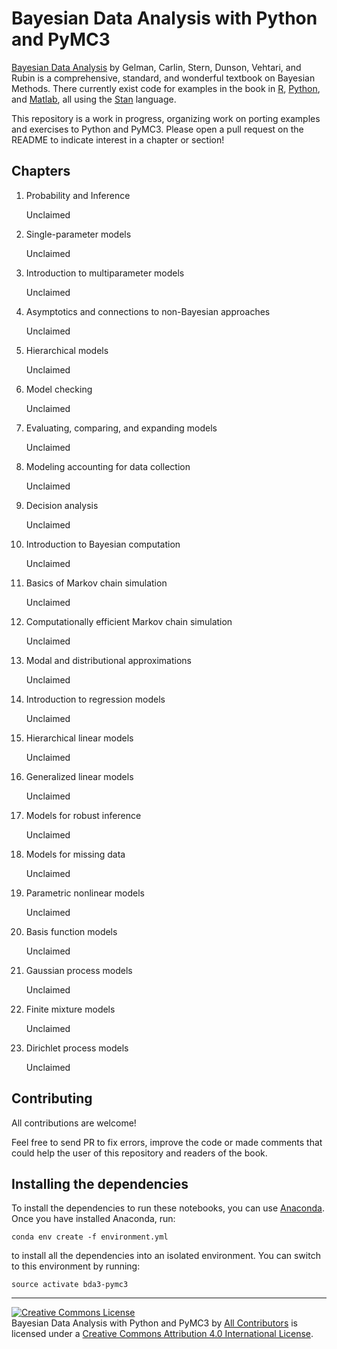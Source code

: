 # Bayesian Data Analysis with Python and PyMC3

[Bayesian Data Analysis](http://www.stat.columbia.edu/~gelman/book/) by Gelman, Carlin, Stern, Dunson, Vehtari, and Rubin is a comprehensive, standard, and wonderful textbook on Bayesian Methods.  There currently exist code for examples in the book in [R](https://github.com/avehtari/BDA_R_demos), [Python](https://github.com/avehtari/BDA_py_demos), and [Matlab](https://github.com/avehtari/BDA_m_demos), all using the [Stan](http://mc-stan.org/) language.

This repository is a work in progress, organizing work on porting examples and exercises to Python and PyMC3. Please open a pull request on the README to indicate interest in a chapter or section!

## Chapters

1. Probability and Inference

    Unclaimed

1. Single-parameter models

    Unclaimed

1. Introduction to multiparameter models

    Unclaimed

1. Asymptotics and connections to non-Bayesian approaches

    Unclaimed

1. Hierarchical models

    Unclaimed

1. Model checking

    Unclaimed

1. Evaluating, comparing, and expanding models

    Unclaimed

1. Modeling accounting for data collection

    Unclaimed

1. Decision analysis

    Unclaimed

1. Introduction to Bayesian computation

    Unclaimed

1. Basics of Markov chain simulation

    Unclaimed

1. Computationally efficient Markov chain simulation

    Unclaimed

1. Modal and distributional approximations

    Unclaimed

1. Introduction to regression models

    Unclaimed

1. Hierarchical linear models

    Unclaimed

1. Generalized linear models

    Unclaimed

1. Models for robust inference

    Unclaimed

1. Models for missing data

    Unclaimed

1. Parametric nonlinear models

    Unclaimed

1. Basis function models

    Unclaimed

1. Gaussian process models

    Unclaimed

1. Finite mixture models

    Unclaimed

1. Dirichlet process models

    Unclaimed


## Contributing

All contributions are welcome!

Feel free to send PR to fix errors, improve the code or made comments that could help the user of this repository and readers of the book.

## Installing the dependencies

To install the dependencies to run these notebooks, you can use
[Anaconda](https://www.continuum.io/downloads). Once you have installed
Anaconda, run:

    conda env create -f environment.yml

to install all the dependencies into an isolated environment. You can switch to
this environment by running:

    source activate bda3-pymc3


---
<a rel="license" href="http://creativecommons.org/licenses/by/4.0/"><img alt="Creative Commons License" style="border-width:0" src="https://i.creativecommons.org/l/by/4.0/88x31.png" /></a><br /><span>Bayesian Data Analysis with Python and PyMC3</span> by <a xmlns:cc="http://creativecommons.org/ns#" href="https://github.com/pymc-devs/resources/graphs/contributors" property="cc:attributionName" rel="cc:attributionURL">All Contributors</a> is licensed under a <a rel="license" href="http://creativecommons.org/licenses/by/4.0/">Creative Commons Attribution 4.0 International License</a>.
